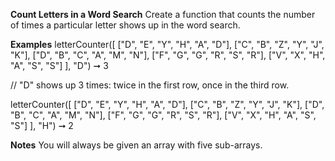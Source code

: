 **Count Letters in a Word Search**
Create a function that counts the number of times a particular letter shows up in the word search.

**Examples**
letterCounter([
  ["D", "E", "Y", "H", "A", "D"],
  ["C", "B", "Z", "Y", "J", "K"],
  ["D", "B", "C", "A", "M", "N"],
  ["F", "G", "G", "R", "S", "R"],
  ["V", "X", "H", "A", "S", "S"]
], "D") ➞ 3

// "D" shows up 3 times: twice in the first row, once in the third row.

letterCounter([
  ["D", "E", "Y", "H", "A", "D"],
  ["C", "B", "Z", "Y", "J", "K"],
  ["D", "B", "C", "A", "M", "N"],
  ["F", "G", "G", "R", "S", "R"],
  ["V", "X", "H", "A", "S", "S"]
], "H") ➞ 2

**Notes**
You will always be given an array with five sub-arrays.
